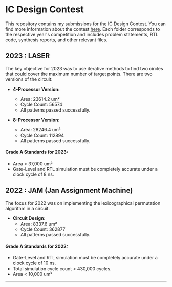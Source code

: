 # IC Design Contest

This repository contains my submissions for the IC Design Contest. 
You can find more information about the contest [here](https://moeisoc.web2.ncku.edu.tw/p/406-1166-211155,r11.php?Lang=zh-tw). 
Each folder corresponds to the respective year's competition and includes problem statements, RTL code, synthesis reports, and other relevant files.

## 2023 : LASER
The key objective for 2023 was to use iterative methods to find two circles that could cover the maximum number of target points.
There are two versions of the circuit:

- **4-Processor Version:**
  - Area: 23614.2 um²
  - Cycle Count: 56574
  - All patterns passed successfully.

- **8-Processor Version:**
  - Area: 28246.4 um²
  - Cycle Count: 112894
  - All patterns passed successfully.


#### Grade A Standards for 2023:
- Area < 37,000 um²
- Gate-Level and RTL simulation must be completely accurate under a clock cycle of 8 ns.


## 2022 : JAM (Jan Assignment Machine)
The focus for 2022 was on implementing the lexicographical permutation algorithm in a circuit.

- **Circuit Design:**
  - Area: 8337.6 um²
  - Cycle Count: 362877
  - All patterns passed successfully.


#### Grade A Standards for 2022:

- Gate-Level and RTL simulation must be completely accurate under a clock cycle of 10 ns.
- Total simulation cycle count < 430,000 cycles.
- Area < 10,000 um²

---
